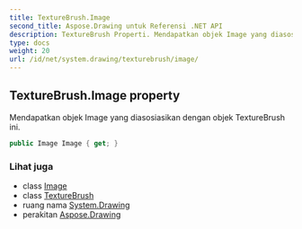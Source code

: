 ```yaml
---
title: TextureBrush.Image
second_title: Aspose.Drawing untuk Referensi .NET API
description: TextureBrush Properti. Mendapatkan objek Image yang diasosiasikan dengan objek TextureBrush ini.
type: docs
weight: 20
url: /id/net/system.drawing/texturebrush/image/
---
```

## TextureBrush.Image property

Mendapatkan objek Image yang diasosiasikan dengan objek TextureBrush ini.

```csharp
public Image Image { get; }
```

### Lihat juga

* class [Image](../../image/)
* class [TextureBrush](../)
* ruang nama [System.Drawing](../../texturebrush/)
* perakitan [Aspose.Drawing](../../../)


